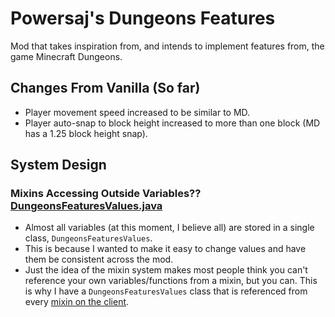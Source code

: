 # Powersaj's Dungeons Features
Mod that takes inspiration from, and intends to implement features from, the game Minecraft Dungeons.

## Changes From Vanilla (So far)
- Player movement speed increased to be similar to MD.
- Player auto-snap to block height increased to more than one block (MD has a 1.25 block height snap).

## System Design
### Mixins Accessing Outside Variables?? [DungeonsFeaturesValues.java](src/client/java/powersaj/dungeonsfeatures/DungeonsFeaturesValues.java)
- Almost all variables (at this moment, I believe all) are stored in a single class, `DungeonsFeaturesValues`.
- This is because I wanted to make it easy to change values and have them be consistent across the mod. 
- Just the idea of the mixin system makes most people think you can't reference your own variables/functions from a mixin, but you can. This is why I have a `DungeonsFeaturesValues` class that is referenced from every [mixin on the client](src/client/java/powersaj/dungeonsfeatures/mixin/client).